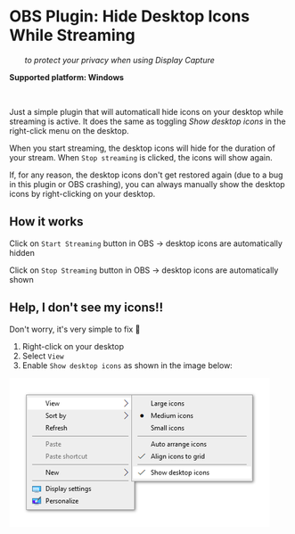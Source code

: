 # OBS Plugin: Hide Desktop Icons While Streaming

&nbsp;&nbsp;&nbsp;&nbsp;&nbsp;&nbsp;  *to protect your privacy when using Display Capture*

**Supported platform: Windows**

<br>

Just a simple plugin that will automaticall hide icons on your desktop while streaming is active.
It does the same as toggling *Show desktop icons* in the right-click menu on the desktop.

When you start streaming, the desktop icons will hide for the duration of your stream.
When `Stop streaming` is clicked, the icons will show again.

If, for any reason, the desktop icons don't get restored again (due to a bug in this plugin or OBS crashing), you can always manually show the desktop icons by right-clicking on your desktop.

## How it works

Click on `Start Streaming` button in OBS → desktop icons are automatically hidden

Click on `Stop Streaming` button in OBS → desktop icons are automatically shown

## Help, I don't see my icons!!

Don't worry, it's very simple to fix 🙂

1. Right-click on your desktop
2. Select `View`
3. Enable `Show desktop icons` as shown in the image below:

![Windows desktop context menu](/image/desktop-context-menu.png)
